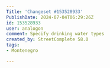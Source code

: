 ```yaml
---
Title: 'Changeset #153528933'
PublishDate: 2024-07-04T06:29:26Z
id: 153528933
user: analogon
comment: Specify drinking water types
created_by: StreetComplete 58.0
tags:
- Montenegro

---
```

